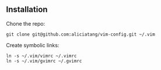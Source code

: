 Installation
------------

Chone the repo:

    git clone git@github.com:aliciatang/vim-config.git ~/.vim

Create symbolic links:

    ln -s ~/.vim/vimrc ~/.vimrc
    ln -s ~/.vim/gvimrc ~/.gvimrc
